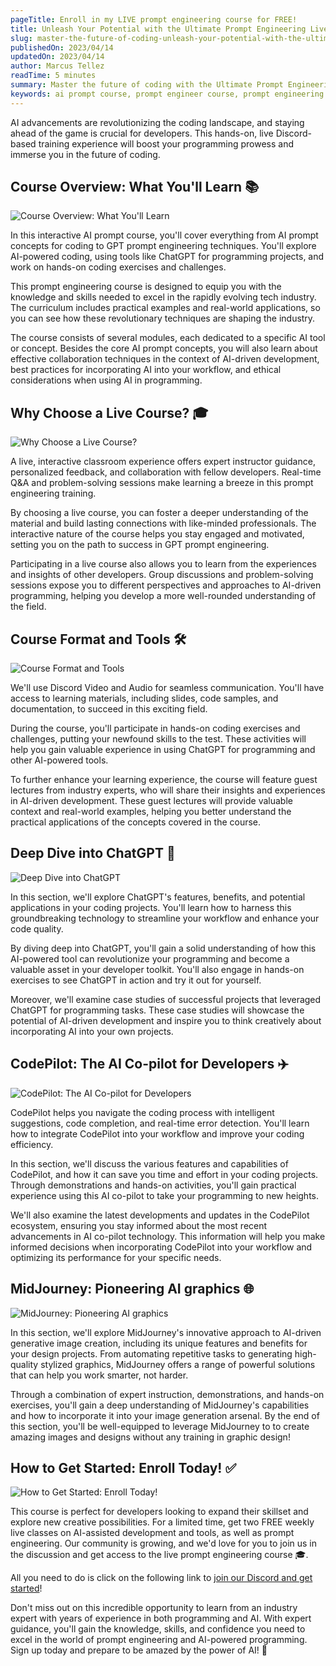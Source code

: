 ```yaml
---
pageTitle: Enroll in my LIVE prompt engineering course for FREE!
title: Unleash Your Potential with the Ultimate Prompt Engineering Live Course!
slug: master-the-future-of-coding-unleash-your-potential-with-the-ultimate-prompt-engineering-live-course
publishedOn: 2023/04/14
updatedOn: 2023/04/14
author: Marcus Tellez
readTime: 5 minutes
summary: Master the future of coding with the Ultimate Prompt Engineering Live Course, an interactive, hands-on Discord-based training experience designed for developers looking to stay ahead in the rapidly evolving tech industry. Covering AI prompt concepts, GPT prompt engineering techniques, and powerful AI tools like ChatGPT, CodePilot, and MidJourney.
keywords: ai prompt course, prompt engineer course, prompt engineering course, prompt engineering training, gpt prompt engineering, using chatgpt for programming
---
```


AI advancements are revolutionizing the coding landscape, and staying ahead of the game is crucial for developers. This hands-on, live Discord-based training experience will boost your programming prowess and immerse you in the future of coding.

## Course Overview: What You'll Learn 📚

![Course Overview: What You'll Learn](https://aipaired.com/images/articles/master-the-future-of-coding-unleash-your-potential-with-the-ultimate-prompt-engineering-live-course/course-overview-what-youll-learn.png)

In this interactive AI prompt course, you'll cover everything from AI prompt concepts for coding to GPT prompt engineering techniques. You'll explore AI-powered coding, using tools like ChatGPT for programming projects, and work on hands-on coding exercises and challenges.

This prompt engineering course is designed to equip you with the knowledge and skills needed to excel in the rapidly evolving tech industry. The curriculum includes practical examples and real-world applications, so you can see how these revolutionary techniques are shaping the industry.

The course consists of several modules, each dedicated to a specific AI tool or concept. Besides the core AI prompt concepts, you will also learn about effective collaboration techniques in the context of AI-driven development, best practices for incorporating AI into your workflow, and ethical considerations when using AI in programming.

## Why Choose a Live Course? 🎓

![Why Choose a Live Course?](https://aipaired.com/images/articles/master-the-future-of-coding-unleash-your-potential-with-the-ultimate-prompt-engineering-live-course/why-choose-a-live-course.png)

A live, interactive classroom experience offers expert instructor guidance, personalized feedback, and collaboration with fellow developers. Real-time Q&A and problem-solving sessions make learning a breeze in this prompt engineering training.

By choosing a live course, you can foster a deeper understanding of the material and build lasting connections with like-minded professionals. The interactive nature of the course helps you stay engaged and motivated, setting you on the path to success in GPT prompt engineering.

Participating in a live course also allows you to learn from the experiences and insights of other developers. Group discussions and problem-solving sessions expose you to different perspectives and approaches to AI-driven programming, helping you develop a more well-rounded understanding of the field.

## Course Format and Tools 🛠️

![Course Format and Tools](https://aipaired.com/images/articles/master-the-future-of-coding-unleash-your-potential-with-the-ultimate-prompt-engineering-live-course/course-format-and-tools.png)

We'll use Discord Video and Audio for seamless communication. You'll have access to learning materials, including slides, code samples, and documentation, to succeed in this exciting field.

During the course, you'll participate in hands-on coding exercises and challenges, putting your newfound skills to the test. These activities will help you gain valuable experience in using ChatGPT for programming and other AI-powered tools.

To further enhance your learning experience, the course will feature guest lectures from industry experts, who will share their insights and experiences in AI-driven development. These guest lectures will provide valuable context and real-world examples, helping you better understand the practical applications of the concepts covered in the course.

## Deep Dive into ChatGPT 🤖

![Deep Dive into ChatGPT](https://aipaired.com/images/articles/master-the-future-of-coding-unleash-your-potential-with-the-ultimate-prompt-engineering-live-course/deep-dive-into-chatgpt.png)

In this section, we'll explore ChatGPT's features, benefits, and potential applications in your coding projects. You'll learn how to harness this groundbreaking technology to streamline your workflow and enhance your code quality.

By diving deep into ChatGPT, you'll gain a solid understanding of how this AI-powered tool can revolutionize your programming and become a valuable asset in your developer toolkit. You'll also engage in hands-on exercises to see ChatGPT in action and try it out for yourself.

Moreover, we'll examine case studies of successful projects that leveraged ChatGPT for programming tasks. These case studies will showcase the potential of AI-driven development and inspire you to think creatively about incorporating AI into your own projects.

## CodePilot: The AI Co-pilot for Developers ✈️

![CodePilot: The AI Co-pilot for Developers](https://aipaired.com/images/articles/master-the-future-of-coding-unleash-your-potential-with-the-ultimate-prompt-engineering-live-course/codepilot-the-ai-co-pilot-for-developers.png)

CodePilot helps you navigate the coding process with intelligent suggestions, code completion, and real-time error detection. You'll learn how to integrate CodePilot into your workflow and improve your coding efficiency.

In this section, we'll discuss the various features and capabilities of CodePilot, and how it can save you time and effort in your coding projects. Through demonstrations and hands-on activities, you'll gain practical experience using this AI co-pilot to take your programming to new heights.

We'll also examine the latest developments and updates in the CodePilot ecosystem, ensuring you stay informed about the most recent advancements in AI co-pilot technology. This information will help you make informed decisions when incorporating CodePilot into your workflow and optimizing its performance for your specific needs.

## MidJourney: Pioneering AI graphics 🌐

![MidJourney: Pioneering AI graphics](https://aipaired.com/images/articles/master-the-future-of-coding-unleash-your-potential-with-the-ultimate-prompt-engineering-live-course/midjourney-pioneering-ai-solutions-for-developers.png)

In this section, we'll explore MidJourney's innovative approach to AI-driven generative image creation, including its unique features and benefits for your design projects. From automating repetitive tasks to generating high-quality stylized graphics, MidJourney offers a range of powerful solutions that can help you work smarter, not harder.

Through a combination of expert instruction, demonstrations, and hands-on exercises, you'll gain a deep understanding of MidJourney's capabilities and how to incorporate it into your image generation arsenal. By the end of this section, you'll be well-equipped to leverage MidJourney to to create amazing images and designs without any training in graphic design!

## How to Get Started: Enroll Today! ✅

![How to Get Started: Enroll Today!](https://aipaired.com/images/articles/master-the-future-of-coding-unleash-your-potential-with-the-ultimate-prompt-engineering-live-course/how-to-get-started-enroll-today.png)

This course is perfect for developers looking to expand their skillset and explore new creative possibilities. For a limited time, get two FREE weekly live classes on AI-assisted development and tools, as well as prompt engineering. Our community is growing, and we'd love for you to join us in the discussion and get access to the live prompt engineering course 🎓.

All you need to do is click on the following link to [join our Discord and get started](https://discord.gg/D9PdH96xe9)!

Don't miss out on this incredible opportunity to learn from an industry expert with years of experience in both programming and AI. With expert guidance, you'll gain the knowledge, skills, and confidence you need to excel in the world of prompt engineering and AI-powered programming. Sign up today and prepare to be amazed by the power of AI! 🌟

